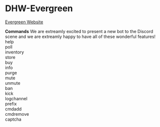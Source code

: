 # DHW-Evergreen
<a href="https://mintdev.co/evergreen">Evergreen Website</a>

<b>Commands</b>
We are extreamly excited to present a new bot to the Discord scene and we are extreamly happy to have all of these wonderful features!
<br>
help
<br>
poll
<br>
inventory
<br>
store
<br>
buy
<br>
info
<br>
purge
<br>
mute
<br>
unmute
<br>
ban
<br>
kick
<br>
logchannel
<br>
prefix
<br>
cmdadd
<br>
cmdremove
<br>
captcha

